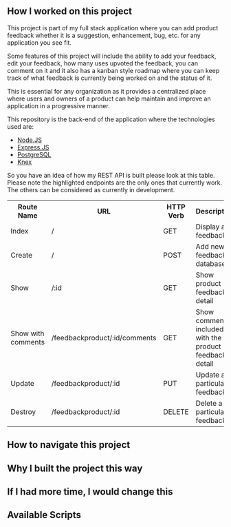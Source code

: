 ## How I worked on this project

This project is part of my full stack application where you can add product feedback whether it is a suggestion, enhancement, bug, etc. for any application you see fit.

Some features of this project will include the ability to add your feedback, edit your feedback, how many uses upvoted the feedback, you can comment on it and it also has a kanban style roadmap where you can keep track of what feedback is currently being worked on and the status of it.

This is essential for any organization as it provides a centralized place where users and owners of a product can help maintain and improve an application in a progressive manner.

This repository is the back-end of the application where the technologies used are:

- [Node.JS](https://nodejs.org/en/docs/)
- [Express.JS](https://expressjs.com/)
- [PostgreSQL](https://www.postgresql.org/)
- [Knex](https://knexjs.org/)

So you have an idea of how my REST API is built please look at this table. 
Please note the highlighted endpoints are the only ones that currently work. 
The others can be considered as currently in development. 

<table>
  <tr>
    <th>Route Name</th>
    <th>URL</th>
    <th>HTTP Verb</th>
    <th>Description</th>
  </tr>
  <tr>
    <td>Index</td>
    <td>/</td>
    <td>GET</td>
    <td>Display all feedback</td>
  </tr>
  <tr>
    <td>Create</td>
    <td>/</td>
    <td>POST</td>
    <td>Add new feedback to database</td>
  </tr>
  <tr>
    <td>Show</td>
    <td>/:id</td>
    <td>GET</td>
    <td>Show product feedback detail</td>
  </tr>
  <tr>
    <td>Show with comments</td>
    <td>/feedbackproduct/:id/comments</td>
    <td>GET</td>
    <td>Show comments included with the product feedback detail</td>
  </tr>
  <tr>
    <td>Update</td>
    <td>/feedbackproduct/:id</td>
    <td>PUT</td>
    <td>Update a particular feedback</td>
  </tr>
  <tr>
    <td>Destroy</td>
    <td>/feedbackproduct/:id</td>
    <td>DELETE</td>
    <td>Delete a particular feedback</td>
  </tr>
</table>

## How to navigate this project

## Why I built the project this way

## If I had more time, I would change this

## Available Scripts
